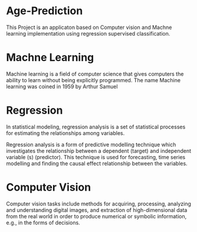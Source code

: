 # Age-Prediction
This Project is an applicaton based on Computer vision and Machne learning implementation using regression supervised classification. 

# Machne Learning

Machine learning is a field of computer science that gives computers the ability to learn without being explicitly programmed. The name Machine learning was coined in 1959 by Arthur Samuel

# Regression

In statistical modeling, regression analysis is a set of statistical processes for estimating the relationships among variables.

 Regression analysis is a form of predictive modelling technique which investigates the relationship between a dependent (target) and independent variable (s) (predictor). This technique is used for forecasting, time series modelling and finding the causal effect relationship between the variables.

# Computer Vision

Computer vision tasks include methods for acquiring, processing, analyzing and understanding digital images, and extraction of high-dimensional data from the real world in order to produce numerical or symbolic information, e.g., in the forms of decisions.
